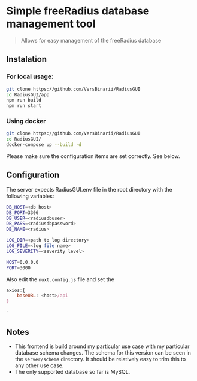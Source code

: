 # Simple freeRadius database management tool

> Allows for easy management of the freeRadius database

## Instalation

### For local usage:
```bash
git clone https://github.com/VersBinarii/RadiusGUI
cd RadiusGUI/app
npm run build
npm run start
```

### Using docker

``` bash
git clone https://github.com/VersBinarii/RadiusGUI
cd RadiusGUI/
docker-compose up --build -d
```

Please make sure the configuration items are set correctly. See below.


## Configuration

The server expects RadiusGUI.env file in the root directory with the following variables:

```bash
DB_HOST=<db host>
DB_PORT=3306
DB_USER=<radiusdbuser>
DB_PASS=<radiusdbpassword>
DB_NAME=<radius>

LOG_DIR=<path to log directory>
LOG_FILE=<log file name>
LOG_SEVERITY=<severity level>

HOST=0.0.0.0
PORT=3000
```

Also edit the `nuxt.config.js` file and set the 

```javascript
axios:{
	baseURL: <host>/api
}
```

`


## Notes
 - This frontend is build around my particular use case with my particular database schema changes. The schema for this version can be seen in the `server/schema` directory. It should be relatively easy to trim this to any other use case.
- The only supported database so far is MySQL.
